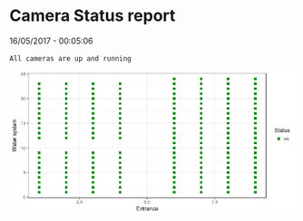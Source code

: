 Camera Status report
================
16/05/2017 - 00:05:06

    All cameras are up and running

![](camreport_files/figure-markdown_github/unnamed-chunk-2-1.png)
